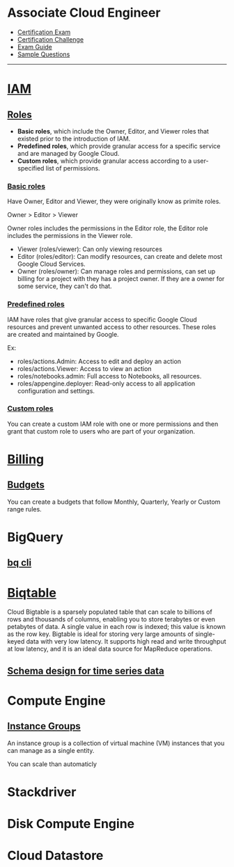 # Associate Cloud Engineer

- [Certification Exam](https://cloud.google.com/certification/cloud-engineer)
- [Certification Challenge](https://events.withgoogle.com/latam-professional-cloud-architect-enablement/foundation-training/#content)
- [Exam Guide](https://cloud.google.com/certification/guides/cloud-engineer/)
- [Sample Questions](https://docs.google.com/forms/d/e/1FAIpQLSfexWKtXT2OSFJ-obA4iT3GmzgiOCGvjrT9OfxilWC1yPtmfQ/viewform)


-----
# [IAM](https://cloud.google.com/iam/docs)

## [Roles](https://cloud.google.com/iam/docs/understanding-roles)

- **Basic roles**, which include the Owner, Editor, and Viewer roles that existed prior to the introduction of IAM.
- **Predefined roles**, which provide granular access for a specific service and are managed by Google Cloud.
- **Custom roles**, which provide granular access according to a user-specified list of permissions.

### [Basic roles](https://cloud.google.com/iam/docs/understanding-roles#basic)

Have Owner, Editor and Viewer, they were originally know as primite roles.

Owner > Editor > Viewer

Owner roles includes the permissions in the Editor role, the Editor role includes the permissions in the Viewer role.

- Viewer (roles/viewer): Can only viewing resources
- Editor (roles/editor): Can modify resources, can create and delete most Google Cloud Services.
- Owner  (roles/owner):  Can manage roles and permissions, can set up billing for a project with they has a project owner. If they are a owner for some service, they can't do that.

### [Predefined roles](https://cloud.google.com/iam/docs/understanding-roles#predefined_roles)

IAM have roles that give granular access to specific Google Cloud resources and prevent unwanted access to other resources. These roles are created and maintained by Google.

Ex:

- roles/actions.Admin: Access to edit and deploy an action
- roles/actions.Viewer: Access to view an action
- roles/notebooks.admin: Full access to Notebooks, all resources.
- roles/appengine.deployer: Read-only access to all application configuration and settings.


### [Custom roles](https://cloud.google.com/iam/docs/understanding-roles#custom_roles)

You can create a custom IAM role with one or more permissions and then grant that custom role to users who are part of your organization.

# [Billing](https://cloud.google.com/billing/docs)

## [Budgets](https://cloud.google.com/billing/docs/how-to/budgets)

You can create a budgets that follow Monthly, Quarterly, Yearly or Custom range rules.

# BigQuery

## [bq cli](https://cloud.google.com/bigquery/docs/reference/bq-cli-reference)

# [Biqtable](https://cloud.google.com/bigtable/docs/overview)

Cloud Bigtable is a sparsely populated table that can scale to billions of rows and thousands of columns, enabling you to store terabytes or even petabytes of data. A single value in each row is indexed; this value is known as the row key. Bigtable is ideal for storing very large amounts of single-keyed data with very low latency. It supports high read and write throughput at low latency, and it is an ideal data source for MapReduce operations.

## [Schema design for time series data](https://cloud.google.com/bigtable/docs/schema-design-time-series)

# Compute Engine

## [Instance Groups](https://cloud.google.com/compute/docs/instance-groups/#managed_instance_groups_and_autoscaling)

An instance group is a collection of virtual machine (VM) instances that you can manage as a single entity.

You can scale than automaticly




# Stackdriver
# Disk Compute Engine
# Cloud Datastore






